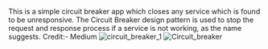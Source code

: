 This is a simple circuit breaker app which closes any service which is found to be unresponsive.
The Circuit Breaker design pattern is used to stop the request and response process if a service is not working, as the name suggests.
Credit:- Medium
![circuit_breaker_1](https://user-images.githubusercontent.com/26415232/215134368-ff008512-143c-4b17-a1a9-a24a31cc3745.jpeg)
![Circuit_breaker](https://user-images.githubusercontent.com/26415232/215134434-7d92d953-0c99-4f2f-bc36-5b2b47e77500.jpeg)
